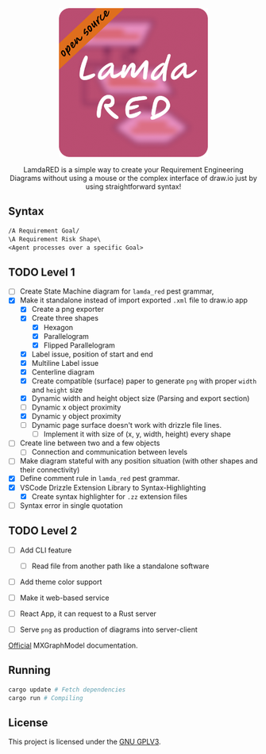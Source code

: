 <div align="center">
    <img src="./images/logo_lamda_red.png" width="300" height="300" />
    <p>LamdaRED is a simple way to create your Requirement Engineering Diagrams
    without using a mouse or the complex interface of draw.io just by using
    straightforward syntax!</p>
</div>

## Syntax

```txt
/A Requirement Goal/
\A Requirement Risk Shape\
<Agent processes over a specific Goal>
```

## TODO Level 1

+ [ ] Create State Machine diagram for `lamda_red` pest grammar,
+ [x] Make it standalone instead of import exported `.xml` file to draw.io app
    + [x] Create a png exporter
    + [x] Create three shapes
        + [x] Hexagon
        + [x] Parallelogram
        + [x] Flipped Parallelogram
    + [x] Label issue, position of start and end
    + [x] Multiline Label issue
    + [x] Centerline diagram
    + [x] Create compatible (surface) paper to generate `png` with proper
          `width` and `height` size
    + [x] Dynamic width and height object size (Parsing and export section)
    + [ ] Dynamic x object proximity
    + [x] Dynamic y object proximity
    + [ ] Dynamic page surface doesn't work with drizzle file lines.
      + [ ] Implement it with size of (x, y, width, height) every shape
+ [ ] Create line between two and a few objects
    + [ ] Connection and communication between levels
+ [ ] Make diagram stateful with any position situation (with other shapes and
      their connectivity)
+ [x] Define comment rule in `lamda_red` pest grammar.
+ [x] VSCode Drizzle Extension Library to Syntax-Highlighting
    + [x] Create syntax highlighter for `.zz` extension files
+ [ ] Syntax error in single quotation

## TODO Level 2

+ [ ] Add CLI feature
  + [ ] Read file from another path like a standalone software
+ [ ] Add theme color support
+ [ ] Make it web-based service
+ [ ] React App, it can request to a Rust server
+ [ ] Serve `png` as production of diagrams into server-client


[Official](https://jgraph.github.io/mxgraph/docs/js-api/files/model/mxGraphModel-js.html)
MXGraphModel documentation.

## Running

```sh
cargo update # Fetch dependencies 
cargo run # Compiling
```

## License

This project is licensed under the [GNU GPLV3](./LICENSE).